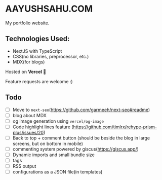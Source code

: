 # AAYUSHSAHU.COM

My portfolio website.

## Technologies Used:

- NextJS with TypeScript
- CSS(no libraries, preprocessor, etc.)
- MDX(for blogs)

Hosted on **Vercel** 💪

Feature requests are welcome :)

## Todo

- [ ] Move to `next-seo`(https://github.com/garmeeh/next-seo#readme)
- [ ] blog about MDX
- [ ] og image generation using `vercel/og-image`
- [ ] Code highlight lines feature (https://github.com/timlrx/rehype-prism-plus/issues/20)
- [ ] Back to top + comment button (should be beside the blog in large screens, but on bottom in mobile)
- [ ] commenting system powered by giscus(https://giscus.app/)
- [ ] Dynamic imports and small bundle size
- [ ] tags
- [ ] RSS output
- [ ] configurations as a JSON file(in templates)
